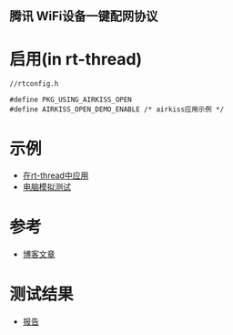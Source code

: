 ## 腾讯 WiFi设备一键配网协议

# 启用(in rt-thread)
```
//rtconfig.h

#define PKG_USING_AIRKISS_OPEN
#define AIRKISS_OPEN_DEMO_ENABLE /* airkiss应用示例 */
```

# 示例
- [在rt-thread中应用](osdep/rtthread/airkiss_demo.c)
- [电脑模拟测试](osdep/qt/akWorker.cpp)

# 参考
- [博客文章](https://blog.csdn.net/lb5761311/article/details/77945848)

# 测试结果
- [报告](doc/test-report.md)
